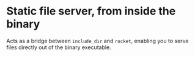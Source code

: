# Static file server, from inside the binary

Acts as a bridge between `include_dir` and `rocket`, enabling you
to serve files directly out of the binary executable.
